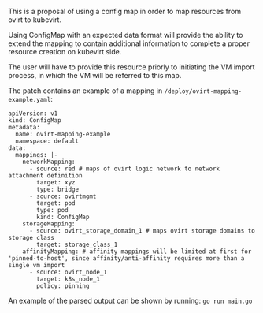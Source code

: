 This is a proposal of using a config map in order to map resources
from  ovirt to kubevirt.

Using ConfigMap with an expected data format will provide the ability to
extend the mapping to contain additional information to complete a
proper resource creation on kubevirt side.

The user will have to provide this resource priorly to initiating the VM
import process, in which the VM will be referred to this map.

The patch contains an example of a mapping in `/deploy/ovirt-mapping-example.yaml`:

```
apiVersion: v1
kind: ConfigMap
metadata:
  name: ovirt-mapping-example
  namespace: default
data:
  mappings: |-
    networkMapping:
      - source: red # maps of ovirt logic network to network attachment definition
        target: xyz
        type: bridge
      - source: ovirtmgmt
        target: pod
        type: pod
        kind: ConfigMap
    storageMapping:
      - source: ovirt_storage_domain_1 # maps ovirt storage domains to storage class
        target: storage_class_1
    affinityMapping: # affinity mappings will be limited at first for 'pinned-to-host', since affinity/anti-affinity requires more than a single vm import
      - source: ovirt_node_1
        target: k8s_node_1
        policy: pinning
```

An example of the parsed output can be shown by running:
`go run main.go`